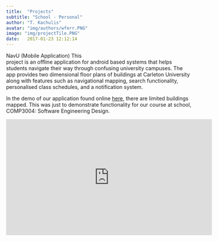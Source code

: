 ```yaml
---
title:  "Projects"
subtitle: "School - Personal"
author: "T. Kachulis"
avatar: "img/authors/wferr.PNG"
image: "img/projectTile.PNG"
date:   2017-01-23 12:12:14
---
```


NavU (Mobile Application)
This project is an offline application for android based systems that helps students navigate their way through confusing university campuses. The app provides two dimensional floor plans of buildings at Carleton University along with features such as navigational mapping, search functionality, personalised class schedules, and a notification system.

In the demo of our application found online [here](https://github.com/TheBearCode/NavU "NavU on Github"), there are limited buildings mapped. This was just to demonstrate functionality for our course at school, COMP3004: Software Engineering Design.

<iframe width="560" height="315" src="https://www.youtube.com/embed/qjlBw7v1oaQ" frameborder="0" allowfullscreen></iframe>
